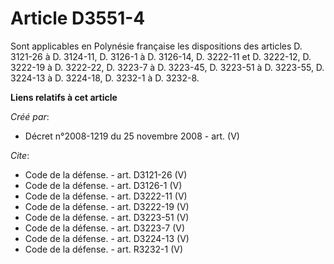 # Article D3551-4

Sont applicables en Polynésie française les dispositions des articles D. 3121-26 à D. 3124-11, D. 3126-1 à D. 3126-14, D.
3222-11 et D. 3222-12, D. 3222-19 à D. 3222-22, D. 3223-7 à D. 3223-45, D. 3223-51 à D. 3223-55, D. 3224-13 à D. 3224-18, D.
3232-1 à D. 3232-8.

**Liens relatifs à cet article**

_Créé par_:

  - Décret n°2008-1219 du 25 novembre 2008 - art. (V)

_Cite_:

  - Code de la défense. - art. D3121-26 (V)
  - Code de la défense. - art. D3126-1 (V)
  - Code de la défense. - art. D3222-11 (V)
  - Code de la défense. - art. D3222-19 (V)
  - Code de la défense. - art. D3223-51 (V)
  - Code de la défense. - art. D3223-7 (V)
  - Code de la défense. - art. D3224-13 (V)
  - Code de la défense. - art. R3232-1 (V)
